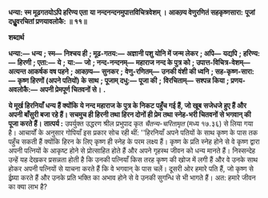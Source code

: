 **धन्या: स्म मूढगतयोऽपि हरिण्य एता** **या नन्दनन्दनमुपात्तविचित्रवेशम् ।** **आकण्र्य वेणुरणितं सहकृष्णसारा:** **पूजां दधुॢवरचितां प्रणयावलोकै: ॥ ११॥** 

**शब्दार्थ** 

**धन्या:—** **धन्य** **; स्म—** **निश्चय ही** **; मूढ-गतय:—** **अज्ञानी पशु योनि में जन्म लेकर** **; अपि—** **यद्यपि** **; हरिण्य:—** **हिरणी** **; एता:—** **ये** **;** **या:—** **जो** **; नन्द-नन्दनम्—** **महाराज नन्द के पुत्र को** **; उपात्त-विचित्र-वेशम्—** **अत्यन्त आकर्षक वष पहने** **; आकण्र्य—** **सुनकर** **;** **वेणु-रणितम्—** **उनकी वंशी की ध्वनि** **; सह-कृष्ण-सारा:—** **कृष्ण हिरणों (अपने पतियों) के साथ** **; पूजाम् दधु:—** **पूजा की** **;** **विरचिताम्—** **सश्पन्न किया** **; प्रणय-अवलोकै:—** **अपनी प्रेमपूर्ण चितवनों से।** **.** 

**ये मूर्ख हिरनियाँ धन्य हैं क्योंकि ये नन्द महाराज के पुत्र के निकट पहुँच गई हैं, जो खूब** **सजेधजे हुए हैं और अपनी बाँसुरी बजा रहे हैं। सचमुच ही हिरनी तथा हिरन दोनों ही प्रेम तथा** **स्नेह-भरी चितवनों से भगवान् की पूजा करते हैं।** **तात्पर्य :** उपर्युक्त उद्धरण श्रील प्रभुपाद कृत *चैतन्य-चरितामृत* (मध्य १७.३६) से लिया गया है। आचार्यों के अनुसार गोपियाँ इस प्रकार सोच रही थीं: ''हिरनियाँ अपने पतियों के साथ कृष्ण के पास तक पहुँच सकती हैं क्योंकि हिरन के लिए कृष्ण ही स्नेह के परम लक्ष्य हैं। कृष्ण के प्रति स्नेह होने से वे कृष्ण द्वारा अपनी पत्नियों के आकृष्ट होने से प्रोत्साहित होते हैं और अपने गृहस्थ जीवन को धन्य मानते हैं। निस्सन्देह उन्हें यह देखकर प्रसन्नता होती है कि उनकी पत्नियाँ किस तरह कृष्ण की खोज में लगी हैं और वे उनके साथ होकर अपनी पत्नियों से याचना करते हैं कि वे भगवान् के पास चलें। दूसरी ओर हमारे पति हैं, जो कृष्ण से ईष्र्या करते हैं और उनके प्रति भक्ति का अभाव होने से वे उनकी सुगन्धि से भी भागते हैं। अत: हमारे जीवन का क्या लाभ है?  